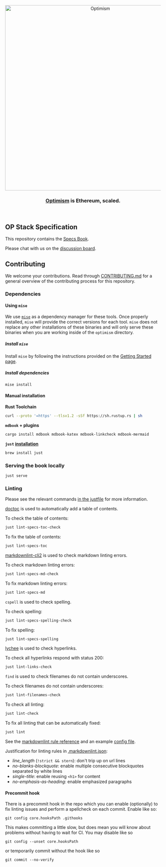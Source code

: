 <div align="center">
  <br />
  <br />
  <a href="https://optimism.io"><img alt="Optimism" src="https://raw.githubusercontent.com/ethereum-optimism/brand-kit/main/assets/svg/OPTIMISM-R.svg" width=600></a>
  <br />
  <h3><a href="https://optimism.io">Optimism</a> is Ethereum, scaled.</h3>
  <br />
</div>

## OP Stack Specification

This repository contains the [Specs Book](https://specs.optimism.io).

Please chat with us on the [discussion board](https://github.com/ethereum-optimism/specs/discussions).

## Contributing

We welcome your contributions. Read through [CONTRIBUTING.md](./CONTRIBUTING.md) for a general overview of the contributing process for this repository.

### Dependencies

#### Using `mise`

We use [`mise`](https://mise.jdx.dev/) as a dependency manager for these tools.
Once properly installed, `mise` will provide the correct versions for each tool. `mise` does not
replace any other installations of these binaries and will only serve these binaries when you are
working inside of the `optimism` directory.

##### Install `mise`

Install `mise` by following the instructions provided on the
[Getting Started page](https://mise.jdx.dev/getting-started.html#_1-install-mise-cli).

##### Install dependencies

```sh
mise install
```

#### Manual installation

**Rust Toolchain**

```sh
curl --proto '=https' --tlsv1.2 -sSf https://sh.rustup.rs | sh
```

**`mdbook` + plugins**

```sh
cargo install mdbook mdbook-katex mdbook-linkcheck mdbook-mermaid
```

**`just` [installation](https://github.com/casey/just?tab=readme-ov-file#installation)**

```sh
brew install just
```

### Serving the book locally

```sh
just serve
```

### Linting

Please see the relevant commands [in the justfile](./Justfile) for more information.

[doctoc](https://github.com/thlorenz/doctoc) is used to automatically add a table of contents.

To check the table of contents:

```sh
just lint-specs-toc-check
```

To fix the table of contents:

```sh
just lint-specs-toc
```

[markdownlint-cli2](https://github.com/DavidAnson/markdownlint-cli2) is used to check markdown linting errors.

To check markdown linting errors:

```sh
just lint-specs-md-check
```

To fix markdown linting errors:

```sh
just lint-specs-md
```

`cspell` is used to check spelling.

To check spelling:

```sh
just lint-specs-spelling-check
```

To fix spelling:

```sh
just lint-specs-spelling
```

[lychee](https://github.com/lycheeverse/lychee) is used to check hyperlinks.

To check all hyperlinks respond with status 200:

```sh
just lint-links-check
```

`find` is used to check filenames do not contain underscores.

To check filenames do not contain underscores:

```sh
just lint-filenames-check
```

To check all linting:

```sh
just lint-check
```

To fix all linting that can be automatically fixed:

```sh
just lint
```

See the [markdownlint rule reference](https://github.com/DavidAnson/markdownlint/blob/main/doc/Rules.md)
and an example [config file](https://github.com/DavidAnson/markdownlint/blob/main/schema/.markdownlint.jsonc).

Justification for linting rules in
[.markdownlint.json](https://github.com/ethereum-optimism/specs/blob/main/.markdownlint.json):

- _line_length_ (`!strict && stern`): don't trip up on url lines
- _no-blanks-blockquote_: enable multiple consecutive blockquotes separated by white lines
- _single-title_: enable reusing `<h1>` for content
- _no-emphasis-as-heading_: enable emphasized paragraphs

#### Precommit hook

There is a precommit hook in the repo which you can enable (optionally) to fix linting issues and perform a spellcheck on each commit. Enable like so:

```
git config core.hooksPath .githooks
```

This makes committing a little slow, but does mean you will know about problems without having to wait for CI. You may disable like so

```
git config --unset core.hooksPath
```

or temporarily commit without the hook like so

```
git commit --no-verify
```
